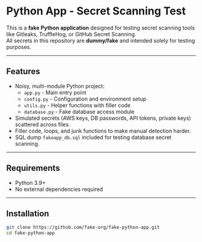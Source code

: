 # Python App - Secret Scanning Test

This is a **fake Python application** designed for testing secret scanning tools like Gitleaks, TruffleHog, or GitHub Secret Scanning.  
All secrets in this repository are **dummy/fake** and intended solely for testing purposes.

---

## Features

- Noisy, multi-module Python project:
  - `app.py` - Main entry point
  - `config.py` - Configuration and environment setup
  - `utils.py` - Helper functions with filler code
  - `database.py` - Fake database access module
- Simulated secrets (AWS keys, DB passwords, API tokens, private keys) scattered across files.
- Filler code, loops, and junk functions to make manual detection harder.
- SQL dump `fakeapp_db.sql` included for testing database secret scanning.

---

## Requirements

- Python 3.9+
- No external dependencies required

---

## Installation

```bash
git clone https://github.com/fake-org/fake-python-app.git
cd fake-python-app
